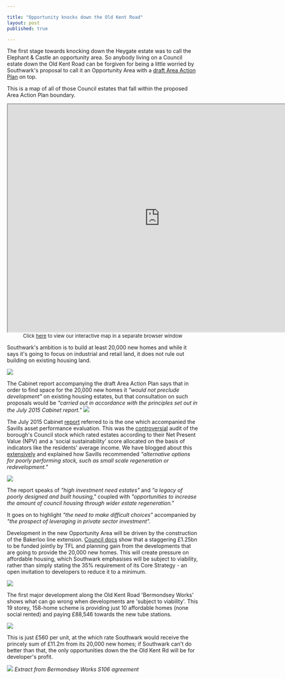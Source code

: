 ```yaml
---

title: "Opportunity knocks down the Old Kent Road"
layout: post
published: true

---
```

The first stage towards knocking down the Heygate estate was to call the Elephant & Castle an opportunity area. So anybody living on a Council estate down the Old Kent Road can be forgiven for being a little worried by Southwark's proposal to call it an Opportunity Area with a [draft Area Action Plan](http://www.southwark.gov.uk/downloads/download/4596/old_kent_road_area_action_plan) on top. 

This is a map of all of those Council estates that fall within the proposed Area Action Plan boundary.

<center>
<iframe src="http://35percent.org/map.html" width="800" height="600"></iframe>
<font size="2">Click <a href="http://35percent.org/map.html">here</a> to view our interactive map in a separate browser window</font>
</center>

Southwark's ambition is to build at least 20,000 new homes and while it says it's going to focus on industrial and retail land, it does not rule out building on existing housing land. 

![](http://35percent.org/img/20000homes.png)

The Cabinet report accompanying the draft Area Action Plan says that in order to find space for the 20,000 new homes it _"would not preclude development"_ on existing housing estates, but that consultation on such proposals would be _"carried out in accordance with the principles set out in the July 2015 Cabinet report."_
![](http://35percent.org/img/okrreport.png)

The July 2015 Cabinet [report](http://moderngov.southwark.gov.uk/documents/s55565/Report%20Future%20Estate%20Regeneration.pdf) referred to is the one which accompanied the Savills asset performance evaluation. This was the [controversial](http://www.southwarknews.co.uk/news/your-home-is-worth-less-than-nothing-council-report-evaluates-southwark-properties/) audit of the borough's Council stock which rated estates according to their Net Present Value (NPV) and a 'social sustainability' score allocated on the basis of indicators like the residents' average income. We have blogged about this [extensively](http://35percent.org/the-southwark-clearances/#completing-southwarks-clearances-with-savills) and explained how Savills recommended _"alternative options for poorly performing stock, such as small scale regeneration or redevelopment."_ 

![](http://35percent.org/img/assetgroups.png)

The report speaks of _"high investment need estates"_ and _"a legacy of poorly designed and built housing,"_ coupled with _"opportunities  to  increase  the amount of council housing through wider estate regeneration."_

It goes on to highlight _"the  need  to  make  difficult  choices"_ accompanied by _"the  prospect  of  leveraging  in  private  sector investment"._

Development in the new Opportunity Area will be driven by the construction of the Bakerloo line extension. [Council docs](http://www.southwark.gov.uk/download/downloads/id/13643/infrastructure_plan) show that a staggering £1.25bn to be funded jointly by TFL and planning gain from the developments that are going to provide the 20,000 new homes. This will create pressure on affordable housing, which Southwark emphasises will be subject to viability, rather than simply stating the 35% requirement of its Core Strategy - an open invitation to developers to reduce it to a minimum. 

![](http://35percent.org/img/subjecttoviability.jpg)

The first major development along the Old Kent Road 'Bermondsey Works' shows what can go wrong when developments are 'subject to viability'. This 19 storey, 158-home scheme is providing just 10 affordable homes (none social rented) and paying £88,546 towards the new tube stations.  

![](http://35percent.org/img/bermondseyworks.jpg)

This is just £560 per unit, at the which rate Southwark would receive the princely sum of £11.2m from its 20,000 new homes; if Southwark can't do better than that, the only opportunities down the the Old Kent Rd will be for developer's profit.

![](http://35percent.org/img/transportcontribution.png)
*Extract from Bermondsey Works S106 agreement*











